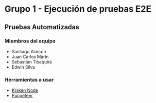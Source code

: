 # Grupo 1 - Ejecución de pruebas E2E
## Pruebas Automatizadas

### Miembros del equipo 

- Santiago Alarcón
- Juan Carlos Marín
- Sebastián Tibaquirá
- Edwin Silva

### Herramientas a usar

- [Kraken Node](https://github.com/TheSoftwareDesignLab/KrakenMobile)
- [Puppeteer](https://github.com/puppeteer/puppeteer)



